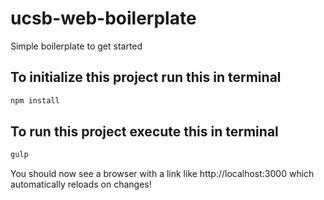 # ucsb-web-boilerplate
Simple boilerplate to get started

## To initialize this project run this in terminal
```bash
npm install
```
## To run this project execute this in terminal
```bash
gulp
```
You should now see a browser with a link like http://localhost:3000 which automatically reloads on changes!
